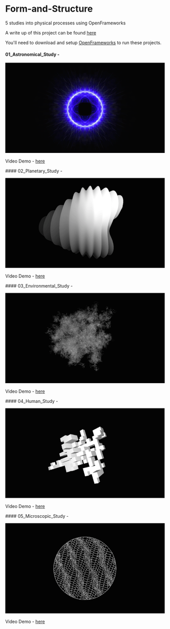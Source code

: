 # Form-and-Structure

5 studies into physical processes using OpenFrameworks

A write up of this project can be found [here](http://doc.gold.ac.uk/compartsblog/index.php/work/form-and-structure/)

You'll need to download and setup [OpenFrameworks](http://openframeworks.cc/download/) to run these projects.

#### 01_Astronomical_Study -

![Astronomical Image](/06_Sample_Images/0.png)

Video Demo - [here](https://www.youtube.com/watch?v=MeMJJnFzkP4)

#### 02_Planetary_Study -

![Planetary Image](/06_Sample_Images/1.png)

Video Demo - [here](https://www.youtube.com/watch?v=DlADEU0pMV0)

#### 03_Environmental_Study -

![Environmental Image](/06_Sample_Images/2.png)

Video Demo - [here](https://www.youtube.com/watch?v=oGWQFAbbyvY)

#### 04_Human_Study -

![Human Image](/06_Sample_Images/3.png)

Video Demo - [here](https://www.youtube.com/watch?v=ORhZYU8PE2E)

#### 05_Microscopic_Study -

![Microscopic Image](/06_Sample_Images/4.png)

Video Demo - [here](https://www.youtube.com/watch?v=eUWbSiGNK18)
